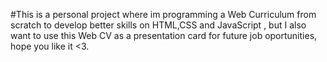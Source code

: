 #This is a personal project where im programming a Web Curriculum from scratch to develop better skills on HTML,CSS and JavaScript , but I also want to use this Web CV as a presentation card for future job oportunities, hope you like it <3. 